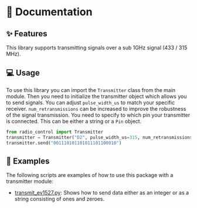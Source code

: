 # 📖 Documentation

## ✨ Features

This library supports transmitting signals over a sub 1GHz signal (433 / 315 MHz).

## 💻 Usage

To use this library you can import the `Transmitter` class from the main module.
Then you need to initialize the transmitter object which allows you to send signals.
You can adjust `pulse_width_us` to match your specific receiver. `num_retransmissions` can be increased to improve the robustness of the signal transmission. You need to specify to which pin your transmitter is connected. This can be either a string or a `Pin` object.

```py
from radio_control import Transmitter
transmitter = Transmitter("D2", pulse_width_us=315, num_retransmissions=5)
transmitter.send("001110101101011101100010")
```

## 👀 Examples

The following scripts are examples of how to use this package with a transmitter module:

- [transmit_ev1527.py](../examples/transmit_ev1527.py): Shows how to send data either as an integer or as a string consisting of ones and zeroes.
